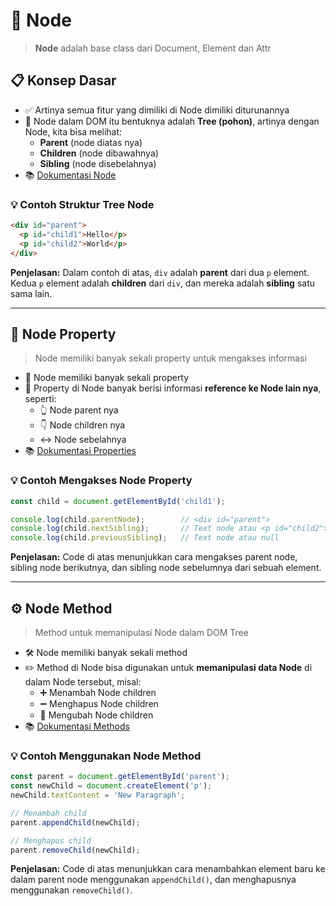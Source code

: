 # 🌳 Node

> **Node** adalah base class dari Document, Element dan Attr

## 📋 Konsep Dasar

- ✅ Artinya semua fitur yang dimiliki di Node dimiliki diturunannya
- 🌲 Node dalam DOM itu bentuknya adalah **Tree (pohon)**, artinya dengan Node, kita bisa melihat:
  - **Parent** (node diatas nya)
  - **Children** (node dibawahnya)
  - **Sibling** (node disebelahnya)
- 📚 [Dokumentasi Node](https://developer.mozilla.org/en-US/docs/Web/API/Node)

### 💡 Contoh Struktur Tree Node

```html
<div id="parent">
  <p id="child1">Hello</p>
  <p id="child2">World</p>
</div>
```

**Penjelasan:** Dalam contoh di atas, `div` adalah **parent** dari dua `p` element. Kedua `p` element adalah **children** dari `div`, dan mereka adalah **sibling** satu sama lain.

---

## 🎯 Node Property

> Node memiliki banyak sekali property untuk mengakses informasi

- 📌 Node memiliki banyak sekali property
- 🔗 Property di Node banyak berisi informasi **reference ke Node lain nya**, seperti:
  - 👆 Node parent nya
  - 👇 Node children nya
  - ↔️ Node sebelahnya
- 📚 [Dokumentasi Properties](https://developer.mozilla.org/en-US/docs/Web/API/Node#properties)

### 💡 Contoh Mengakses Node Property

```javascript
const child = document.getElementById('child1');

console.log(child.parentNode);        // <div id="parent">
console.log(child.nextSibling);       // Text node atau <p id="child2">
console.log(child.previousSibling);   // Text node atau null
```

**Penjelasan:** Code di atas menunjukkan cara mengakses parent node, sibling node berikutnya, dan sibling node sebelumnya dari sebuah element.

---

## ⚙️ Node Method

> Method untuk memanipulasi Node dalam DOM Tree

- 🛠️ Node memiliki banyak sekali method
- ✏️ Method di Node bisa digunakan untuk **memanipulasi data Node** di dalam Node tersebut, misal:
  - ➕ Menambah Node children
  - ➖ Menghapus Node children
  - 🔄 Mengubah Node children
- 📚 [Dokumentasi Methods](https://developer.mozilla.org/en-US/docs/Web/API/Node#properties)

### 💡 Contoh Menggunakan Node Method

```javascript
const parent = document.getElementById('parent');
const newChild = document.createElement('p');
newChild.textContent = 'New Paragraph';

// Menambah child
parent.appendChild(newChild);

// Menghapus child
parent.removeChild(newChild);
```

**Penjelasan:** Code di atas menunjukkan cara menambahkan element baru ke dalam parent node menggunakan `appendChild()`, dan menghapusnya menggunakan `removeChild()`.
